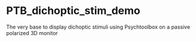 # PTB_dichoptic_stim_demo
The very base to display dichoptic stimuli using Psychtoolbox on a passive polarized 3D monitor
